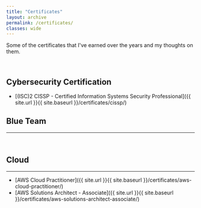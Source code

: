 ```yaml
---
title: "Certificates"
layout: archive
permalink: /certificates/
classes: wide
---
```


Some of the certificates that I've earned over the years and my thoughts on them.

<br>

## Cybersecurity Certification
- [(ISC)2 CISSP - Certified Information Systems Security Professional]({{ site.url }}{{ site.baseurl }}/certificates/cissp/)

## Blue Team
---


<br>

## Cloud
---
- [AWS Cloud Practitioner]({{ site.url }}{{ site.baseurl }}/certificates/aws-cloud-practitioner/)
- [AWS Solutions Architect - Associate]({{ site.url }}{{ site.baseurl }}/certificates/aws-solutions-architect-associate/)

